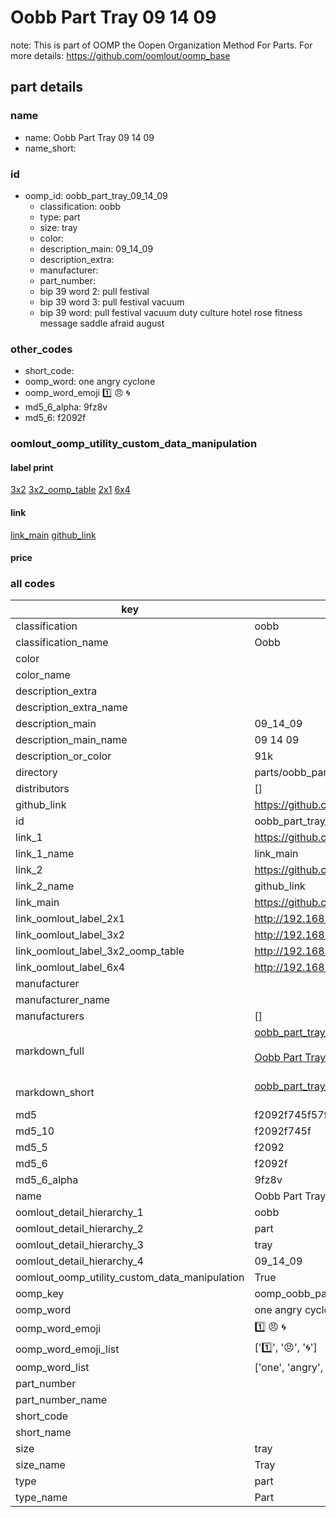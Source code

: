 # Oobb Part Tray 09 14 09  

note: This is part of OOMP the Oopen Organization Method For Parts. For more details: https://github.com/oomlout/oomp_base

##  part details





### name
* name: Oobb Part Tray 09 14 09
* name_short: 
### id
* oomp_id: oobb_part_tray_09_14_09
  * classification: oobb
  * type: part
  * size: tray
  * color: 
  * description_main: 09_14_09
  * description_extra: 
  * manufacturer: 
  * part_number: 
  * bip 39 word 2: pull festival
  * bip 39 word 3: pull festival vacuum
  * bip 39 word: pull festival vacuum duty culture hotel rose fitness message saddle afraid august

### other_codes
* short_code: 
* oomp_word: one angry cyclone
* oomp_word_emoji :one: :angry: :cyclone:
* md5_6_alpha: 9fz8v
* md5_6: f2092f






### oomlout_oomp_utility_custom_data_manipulation
#### label print
[3x2](http://192.168.1.245:1112/?label=oomp%209fz8v)
[3x2_oomp_table](http://192.168.1.107:1112/?label=oomp%209fz8v)
[2x1](http://192.168.1.242:1112/?label=oomp%209fz8v)
[6x4](http://192.168.1.55:1112/?label=oomp%209fz8v)    

#### link

[link_main](https://github.com/oomlout/oomlout_oomp_current_version_messy/tree/main/parts/oobb_part_tray_09_14_09) [github_link](https://github.com/oomlout/oomlout_oomp_part_src/tree/main/parts/oobb_part_tray_09_14_09)                             

#### price







### all codes 
| key | value |  
| --- | --- |  
| classification | oobb |  
| classification_name | Oobb |  
| color |  |  
| color_name |  |  
| description_extra |  |  
| description_extra_name |  |  
| description_main | 09_14_09 |  
| description_main_name | 09 14 09 |  
| description_or_color | 91k |  
| directory | parts/oobb_part_tray_09_14_09 |  
| distributors | [] |  
| github_link | https://github.com/oomlout/oomlout_oomp_part_src/tree/main/parts/oobb_part_tray_09_14_09 |  
| id | oobb_part_tray_09_14_09 |  
| link_1 | https://github.com/oomlout/oomlout_oomp_current_version_messy/tree/main/parts/oobb_part_tray_09_14_09 |  
| link_1_name | link_main |  
| link_2 | https://github.com/oomlout/oomlout_oomp_part_src/tree/main/parts/oobb_part_tray_09_14_09 |  
| link_2_name | github_link |  
| link_main | https://github.com/oomlout/oomlout_oomp_current_version_messy/tree/main/parts/oobb_part_tray_09_14_09 |  
| link_oomlout_label_2x1 | http://192.168.1.242:1112/?label=oomp%209fz8v |  
| link_oomlout_label_3x2 | http://192.168.1.245:1112/?label=oomp%209fz8v |  
| link_oomlout_label_3x2_oomp_table | http://192.168.1.107:1112/?label=oomp%209fz8v |  
| link_oomlout_label_6x4 | http://192.168.1.55:1112/?label=oomp%209fz8v |  
| manufacturer |  |  
| manufacturer_name |  |  
| manufacturers | [] |  
| markdown_full | [oobb_part_tray_09_14_09](https://github.com/oomlout/oomlout_oomp_current_version_messy/tree/main/parts/oobb_part_tray_09_14_09)<br>[](https://github.com/oomlout/oomlout_oomp_current_version_messy/tree/main/parts/oobb_part_tray_09_14_09)<br>[Oobb Part Tray 09 14 09](https://github.com/oomlout/oomlout_oomp_current_version_messy/tree/main/parts/oobb_part_tray_09_14_09)<br><br> |  
| markdown_short | [oobb_part_tray_09_14_09](https://github.com/oomlout/oomlout_oomp_current_version_messy/tree/main/parts/oobb_part_tray_09_14_09)<br><br> |  
| md5 | f2092f745f57f781b89ac449e1154d6a |  
| md5_10 | f2092f745f |  
| md5_5 | f2092 |  
| md5_6 | f2092f |  
| md5_6_alpha | 9fz8v |  
| name | Oobb Part Tray 09 14 09 |  
| oomlout_detail_hierarchy_1 | oobb |  
| oomlout_detail_hierarchy_2 | part |  
| oomlout_detail_hierarchy_3 | tray |  
| oomlout_detail_hierarchy_4 | 09_14_09 |  
| oomlout_oomp_utility_custom_data_manipulation | True |  
| oomp_key | oomp_oobb_part_tray_09_14_09 |  
| oomp_word | one angry cyclone |  
| oomp_word_emoji | :one: :angry: :cyclone: |  
| oomp_word_emoji_list | [':one:', ':angry:', ':cyclone:'] |  
| oomp_word_list | ['one', 'angry', 'cyclone'] |  
| part_number |  |  
| part_number_name |  |  
| short_code |  |  
| short_name |  |  
| size | tray |  
| size_name | Tray |  
| type | part |  
| type_name | Part |  
